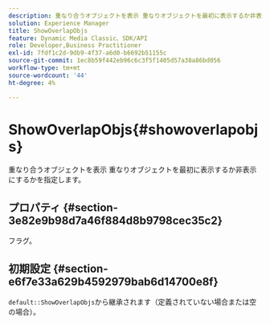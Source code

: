 ```yaml
---
description: 重なり合うオブジェクトを表示 重なりオブジェクトを最初に表示するか非表示にするかを指定します。
solution: Experience Manager
title: ShowOverlapObjs
feature: Dynamic Media Classic、SDK/API
role: Developer,Business Practitioner
exl-id: 7fdf1c2d-9db9-4f37-a6d0-b6692b51155c
source-git-commit: 1ec8b59f442eb96c6c3f5f1405d57a38a86bd056
workflow-type: tm+mt
source-wordcount: '44'
ht-degree: 4%

---
```


# ShowOverlapObjs{#showoverlapobjs}

重なり合うオブジェクトを表示 重なりオブジェクトを最初に表示するか非表示にするかを指定します。

## プロパティ {#section-3e82e9b98d7a46f884d8b9798cec35c2}

フラグ。

## 初期設定 {#section-e6f7e33a629b4592979bab6d14700e8f}

`default::ShowOverlapObjs`から継承されます（定義されていない場合または空の場合）。
